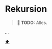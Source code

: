 # Rekursion

> :construction: **TODO:** Alles.

...


<!-- Dieser Link sollte am Ende der Datei stehen! -->
<a class="top-link" href="#">:arrow_up:</a>